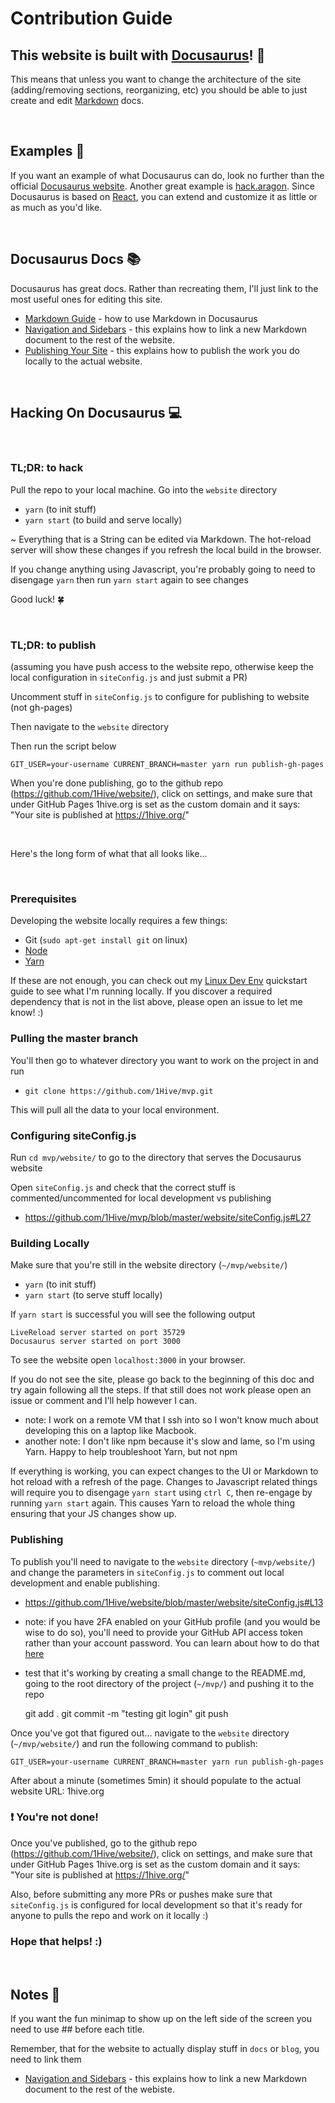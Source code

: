 # Contribution Guide


## This website is built with [Docusaurus](https://docusaurus.io)! 🦕

This means that unless you want to change the architecture of the site (adding/removing sections, reorganizing, etc) you should be able to just create and edit [Markdown](https://guides.github.com/features/mastering-markdown/) docs. 

<br>

## Examples 👀

If you want an example of what Docusaurus can do, look no further than the official [Docusaurus website](https://docusaurus.io/). Another great example is [hack.aragon](https://hack.aragon.org/). Since Docusaurus is based on [React](https://reactjs.org), you can extend and customize it as little or as much as you'd like. 

<br>

## Docusaurus Docs 📚

Docusaurus has great docs. Rather than recreating them, I'll just link to the most useful ones for editing this site.
- [Markdown Guide](https://docusaurus.io/docs/en/doc-markdown) - how to use Markdown in Docusaurus
- [Navigation and Sidebars](https://docusaurus.io/docs/en/navigation) - this explains how to link a new Markdown document to the rest of the website.
- [Publishing Your Site](https://docusaurus.io/docs/en/publishing) - this explains how to publish the work you do locally to the actual website.

<br>

## Hacking On Docusaurus 💻

<br>

### TL;DR: to hack

Pull the repo to your local machine. Go into the `website` directory
- `yarn` (to init stuff)
- `yarn start` (to build and serve locally)

~ Everything that is a String can be edited via Markdown. The hot-reload server will show these changes if you refresh the local build in the browser.

If you change anything using Javascript, you're probably going to need to disengage `yarn` then run `yarn start` again to see changes

Good luck! 🍀

<br>

### TL;DR: to publish

(assuming you have push access to the website repo, otherwise keep the local configuration in `siteConfig.js` and just submit a PR)

Uncomment stuff in `siteConfig.js` to configure for publishing to website (not gh-pages)

Then navigate to the `website` directory

Then run the script below 

`GIT_USER=your-username CURRENT_BRANCH=master yarn run publish-gh-pages`

When you're done publishing, go to the github repo (https://github.com/1Hive/website/), click on settings, and make sure that under GitHub Pages 1hive.org is set as the custom domain and it says: "Your site is published at https://1hive.org/"

<br>

Here's the long form of what that all looks like...

<br>

### Prerequisites

Developing the website locally requires a few things:
- Git (`sudo apt-get install git` on linux)
- [Node](https://nodejs.org/en/)
- [Yarn](https://yarnpkg.com/en/)

If these are not enough, you can check out my [Linux Dev Env](https://github.com/burrrata/linux-dev-env) quickstart guide to see what I'm running locally. If you discover a required dependency that is not in the list above, please open an issue to let me know! :)

### Pulling the master branch

You'll then go to whatever directory you want to work on the project in and run
- `git clone https://github.com/1Hive/mvp.git`

This will pull all the data to your local environment.

### Configuring siteConfig.js

Run `cd mvp/website/` to go to the directory that serves the Docusaurus website

Open `siteConfig.js` and check that the correct stuff is commented/uncommented for local development vs publishing
- https://github.com/1Hive/mvp/blob/master/website/siteConfig.js#L27

### Building Locally

Make sure that you're still in the website directory (`~/mvp/website/`)
- `yarn` (to init stuff)
- `yarn start` (to serve stuff locally)

If `yarn start` is successful you will see the following output

    LiveReload server started on port 35729
    Docusaurus server started on port 3000

To see the website open `localhost:3000` in your browser.

If you do not see the site, please go back to the beginning of this doc and try again following all the steps. If that still does not work please open an issue or comment and I'll help however I can.
- note: I work on a remote VM that I ssh into so I won't know much about developing this on a laptop like Macbook.
- another note: I don't like npm because it's slow and lame, so I'm using Yarn. Happy to help troubleshoot Yarn, but not npm

If everything is working, you can expect changes to the UI or Markdown to hot reload with a refresh of the page. Changes to Javascript related things will require you to disengage `yarn start` using `ctrl C`, then re-engage by running `yarn start` again. This causes Yarn to reload the whole thing ensuring that your JS changes show up.

### Publishing

To publish you'll need to navigate to the `website` directory (`~mvp/website/`) and change the parameters in `siteConfig.js` to comment out local development and enable publishing.
- https://github.com/1Hive/website/blob/master/website/siteConfig.js#L13

- note: if you have 2FA enabled on your GitHub profile (and you would be wise to do so), you'll need to provide your GitHub API access token rather than your account password. You can learn about how to do that [here](https://help.github.com/en/articles/creating-a-personal-access-token-for-the-command-line)
- test that it's working by creating a small change to the README.md, going to the root directory of the project (`~/mvp/`) and pushing it to the repo

    git add .
    git commit -m "testing git login"
    git push

Once you've got that figured out... navigate to the `website` directory (`~/mvp/website/`) and run the following command to publish:

`GIT_USER=your-username CURRENT_BRANCH=master yarn run publish-gh-pages`

After about a minute (sometimes 5min) it should populate to the actual website URL: 1hive.org

### ❗ You're not done!

Once you've published, go to the github repo (https://github.com/1Hive/website/), click on settings, and make sure that under GitHub Pages 1hive.org is set as the custom domain and it says: "Your site is published at https://1hive.org/"

Also, before submitting any more PRs or pushes make sure that `siteConfig.js` is configured for local development so that it's ready for anyone to pulls the repo and work on it locally :) 

### Hope that helps! :)

<br>

## Notes 📝

If you want the fun minimap to show up on the left side of the screen you need to use \#\# before each title.

Remember, that for the website to actually display stuff in `docs` or `blog`, you need to link them
- [Navigation and Sidebars](https://docusaurus.io/docs/en/navigation) - this explains how to link a new Markdown document to the rest of the webiste.

<br>



